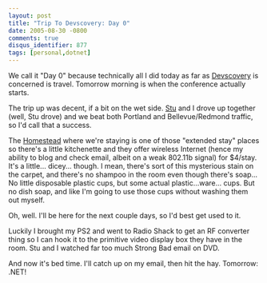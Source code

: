 ```yaml
---
layout: post
title: "Trip To Devscovery: Day 0"
date: 2005-08-30 -0800
comments: true
disqus_identifier: 877
tags: [personal,dotnet]
---
```

We call it "Day 0" because technically all I did today as far as
[Devscovery](http://www.devscovery.com) is concerned is travel. Tomorrow
morning is when the conference actually starts.

 The trip up was decent, if a bit on the wet side.
[Stu](http://www.stuartthompson.net) and I drove up together (well, Stu
drove) and we beat both Portland and Bellevue/Redmond traffic, so I'd
call that a success.

 The
[Homestead](http://www.homesteadhotels.com/minisite/default.asp?hotelID=103)
where we're staying is one of those "extended stay" places so there's a
little kitchenette and they offer wireless Internet (hence my ability to
blog and check email, albeit on a weak 802.11b signal) for $4/stay.
It's a little... dicey... though. I mean, there's sort of this
mysterious stain on the carpet, and there's no shampoo in the room even
though there's soap... No little disposable plastic cups, but some
actual plastic...ware... cups. But no dish soap, and like I'm going to
use those cups without washing them out myself.

 Oh, well. I'll be here for the next couple days, so I'd best get used
to it.

 Luckily I brought my PS2 and went to Radio Shack to get an RF converter
thing so I can hook it to the primitive video display box they have in
the room. Stu and I watched far too much Strong Bad email on DVD.

 And now it's bed time. I'll catch up on my email, then hit the hay.
Tomorrow: .NET!
